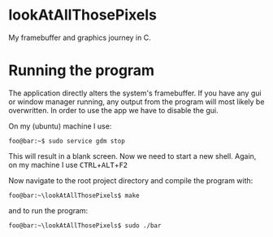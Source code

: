 # lookAtAllThosePixels
My framebuffer and graphics journey in C.

# Running the program
The application directly alters the system's framebuffer.
If you have any gui or window manager running, any output from the program will most likely be overwritten.
In order to use the app we have to disable the gui.

On my (ubuntu) machine I use:
```console
foo@bar:~$ sudo service gdm stop
```

This will result in a blank screen. Now we need to start a new shell.
Again, on my machine I use <kbd>CTRL</kbd>+<kbd>ALT</kbd>+<kbd>F2</kbd>

Now navigate to the root project directory and compile the program with:
```console
foo@bar:~\lookAtAllThosePixels$ make
```

and to run the program:
```console
foo@bar:~\lookAtAllThosePixels$ sudo ./bar
```
